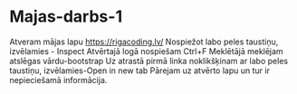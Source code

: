# Majas-darbs-1
Atveram mājas lapu https://rigacoding.lv/ 
Nospiežot labo peles taustiņu, izvēlamies - Inspect
Atvērtajā logā nospiešam Ctrl+F
Meklētājā meklējam atslēgas vārdu-bootstrap
Uz atrastā pirmā linka noklikšķinam ar labo peles taustiņu, izvēlamies-Open in new tab
Pārejam uz atvērto lapu un tur ir nepieciešamā informācija.
